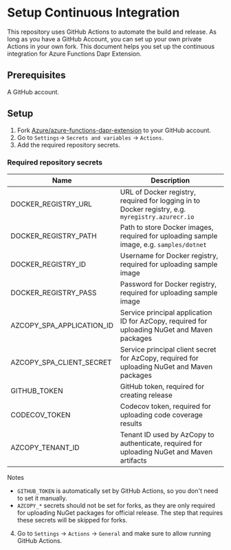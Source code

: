 # Setup Continuous Integration

This repository uses GitHub Actions to automate the build and release. As long as you have a GitHub Account, you can set up your own private Actions in your own fork. This document helps you set up the continuous integration for Azure Functions Dapr Extension.

## Prerequisites

A GitHub account.

## Setup

1. Fork [Azure/azure-functions-dapr-extension](https://github.com/Azure/azure-functions-dapr-extension) to your GitHub account.
2. Go to `Settings`-> `Secrets and variables` -> `Actions`.
3. Add the required repository secrets.

### Required repository secrets

| Name | Description |
|--|--|
| DOCKER_REGISTRY_URL | URL of Docker registry, required for logging in to Docker registry, e.g. `myregistry.azurecr.io` |
| DOCKER_REGISTRY_PATH | Path to store Docker images, required for uploading sample image, e.g. `samples/dotnet` |
| DOCKER_REGISTRY_ID | Username for Docker registry, required for uploading sample image |
| DOCKER_REGISTRY_PASS | Password for Docker registry, required for uploading sample image |
| AZCOPY_SPA_APPLICATION_ID | Service principal application ID for AzCopy, required for uploading NuGet and Maven packages |
| AZCOPY_SPA_CLIENT_SECRET | Service principal client secret for AzCopy, required for uploading NuGet and Maven packages |
| GITHUB_TOKEN | GitHub token, required for creating release |
| CODECOV_TOKEN | Codecov token, required for uploading code coverage results |
| AZCOPY_TENANT_ID | Tenant ID used by AzCopy to authenticate, required for uploading NuGet and Maven artifacts |

Notes
- `GITHUB_TOKEN` is automatically set by GitHub Actions, so you don't need to set it manually.
- `AZCOPY_*` secrets should not be set for forks, as they are only required for uploading NuGet packages for official release. The step that requires these secrets will be skipped for forks.

4. Go to `Settings` -> `Actions` -> `General` and make sure to allow running GitHub Actions.


